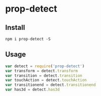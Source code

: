 # prop-detect

## Install

    npm i prop-detect -S

## Usage

``` js
var detect = require('prop-detect')
var transform = detect.transform
var transition = detect.transition
var touchAction = detect.touchAction
var transitionend = detect.transitionend
var has3d = detect.has3d
```
